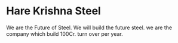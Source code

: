 # Hare Krishna Steel
We are the Future of Steel. We will build the future steel. we are the company which build 100Cr. turn over per year. 
